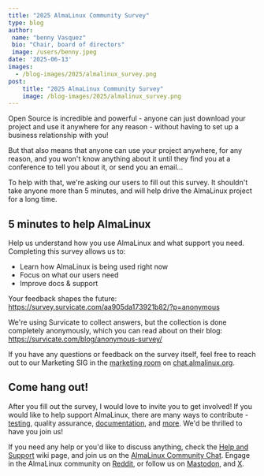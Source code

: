 ```yaml
---
title: "2025 AlmaLinux Community Survey"
type: blog
author:
 name: "benny Vasquez"
 bio: "Chair, board of directors"
 image: /users/benny.jpeg
date: '2025-06-13'
images:
  - /blog-images/2025/almalinux_survey.png
post:
    title: "2025 AlmaLinux Community Survey"
    image: /blog-images/2025/almalinux_survey.png
---
```


Open Source is incredible and powerful - anyone can just download your project and use it anywhere for any reason - without having to set up a business relationship with you!

But that also means that anyone can use your project anywhere, for any reason, and you won't know anything about it until they find you at a conference to tell you about it, or send you an email...

To help with that, we're asking our users to fill out this survey. It shouldn't take anyone more than 5 minutes, and will help drive the AlmaLinux project for a long time. 

## 5 minutes to help AlmaLinux

Help us understand how you use AlmaLinux and what support you need. Completing this survey allows us to:

-   Learn how AlmaLinux is being used right now
-   Focus on what our users need
-   Improve docs & support

Your feedback shapes the future: <https://survey.survicate.com/aa905da173921b82/?p=anonymous>

We're using Survicate to collect answers, but the collection is done completely anonymously, which you can read about on their blog: <https://survicate.com/blog/anonymous-survey/>

If you have any questions or feedback on the survey itself, feel free to reach out to our Marketing SIG in the [marketing room](https://chat.almalinux.org/almalinux/channels/marketing) on [chat.almalinux.org](http://chat.almalinux.org).

## Come hang out! 

After you fill out the survey, I would love to invite you to get involved! If you would like to help support AlmaLinux, there are many ways to contribute - [testing](https://wiki.almalinux.org/Contribute-to-Testing.html), quality assurance,  [documentation](https://wiki.almalinux.org/Contribute-to-Documentation.html), and [more](https://wiki.almalinux.org/Contribute.html). We'd be thrilled to have you join us!

If you need any help or you'd like to discuss anything, check the [Help and Support](https://wiki.almalinux.org/Help-and-Support.html) wiki page, and join us on the [AlmaLinux Community Chat](https://chat.almalinux.org/). Engage in the AlmaLinux community on [Reddit](https://reddit.com/r/almalinux), or follow us on [Mastodon](https://fosstodon.org/@almalinux), and [X](https://x.com/almalinux).